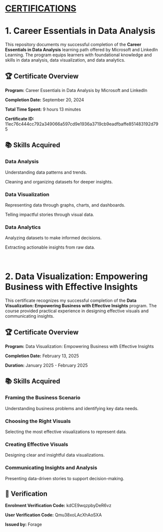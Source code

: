 <h1><u>CERTIFICATIONS</u></h1>
<h1>1. Career Essentials in Data Analysis</h1>
<p>This repository documents my successful completion of the <strong>Career Essentials in Data Analysis</strong> learning path offered by Microsoft and LinkedIn Learning. The program equips learners with foundational knowledge and skills in data analysis, data visualization, and data analytics.</p>
<h2>🏆 Certificate Overview</h2>
<p><strong>Program:</strong> Career Essentials in Data Analysis by Microsoft and LinkedIn</p>
<p><strong>Completion Date:</strong> September 20, 2024</p>
<p><strong>Total Time Spent:</strong> 9 hours 13 minutes</p>
<p><strong>Certificate ID:</strong> 11ec76c444cc792a349066a597cd9e1936a3719cb9eadfbaffe851483192d795</p>
<h2>📚 Skills Acquired</h2>
<h3>Data Analysis</h3>
<p>Understanding data patterns and trends.</p>
<p>Cleaning and organizing datasets for deeper insights.</p>
<h3>Data Visualization</h3>
<p>Representing data through graphs, charts, and dashboards.</p>
<p>Telling impactful stories through visual data.</p>
<h3>Data Analytics</h3>
<p>Analyzing datasets to make informed decisions.</p>
<p>Extracting actionable insights from raw data.</p>

<br>

<h1>2. Data Visualization: Empowering Business with Effective Insights</h1>
<p>This certificate recognizes my successful completion of the <strong>Data Visualization: Empowering Business with Effective Insights</strong> program. The course provided practical experience in designing effective visuals and communicating insights.</p>
<h2>🏆 Certificate Overview</h2>
<p><strong>Program:</strong> Data Visualization: Empowering Business with Effective Insights</p>
<p><strong>Completion Date:</strong> February 13, 2025</p>
<p><strong>Duration:</strong> January 2025 - February 2025</p>
<h2>📚 Skills Acquired</h2>
<h3>Framing the Business Scenario</h3>
<p>Understanding business problems and identifying key data needs.</p>
<h3>Choosing the Right Visuals</h3>
<p>Selecting the most effective visualizations to represent data.</p>
<h3>Creating Effective Visuals</h3>
<p>Designing clear and insightful data visualizations.</p>
<h3>Communicating Insights and Analysis</h3>
<p>Presenting data-driven stories to support decision-making.</p>
<h2>🔗 Verification</h2>
<p><strong>Enrolment Verification Code:</strong> kdCE9wqzpbyDeR6vz</p>
<p><strong>User Verification Code:</strong> Qmu38xoLAcXhAoSXA</p>
<p><strong>Issued by:</strong> Forage</p>
